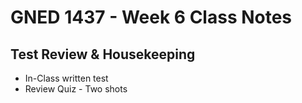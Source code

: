 # GNED 1437 - Week 6 Class Notes

## Test Review & Housekeeping
- In-Class written test 
- Review Quiz - Two shots 